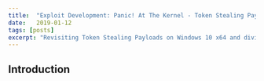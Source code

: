 ```yaml
---
title:  "Exploit Development: Panic! At The Kernel - Token Stealing Payloads Revisited on x64 and Bypassing SMEP"
date:   2019-01-12
tags: [posts]
excerpt: "Revisiting Token Stealing Payloads on Windows 10 x64 and diving into bypassing SMEP"
---
```

Introduction
---
